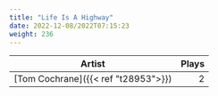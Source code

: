 ```yaml
---
title: "Life Is A Highway"
date: 2022-12-08/2022T07:15:23
weight: 236
---
```




 Artist | Plays 
----- | -----:
[Tom Cochrane]({{< ref "t28953">}}) | 2

